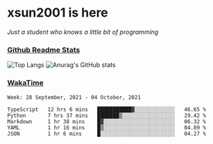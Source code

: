 # xsun2001 is here

*Just a student who knows a little bit of programming*

### [Github Readme Stats](https://github.com/anuraghazra/github-readme-stats)

![Top Langs](https://github-readme-stats.vercel.app/api/top-langs/?username=xsun2001&layout=compact&theme=radical) ![Anurag's GitHub stats](https://github-readme-stats.vercel.app/api?username=xsun2001&show_icons=true&theme=radical)

### [WakaTime](https://wakatime.com)

<!--START_SECTION:waka-->
```text
Week: 28 September, 2021 - 04 October, 2021

TypeScript   12 hrs 6 mins   ███████████▓░░░░░░░░░░░░░   46.65 % 
Python       7 hrs 37 mins   ███████▒░░░░░░░░░░░░░░░░░   29.42 % 
Markdown     1 hr 38 mins    █▓░░░░░░░░░░░░░░░░░░░░░░░   06.32 % 
YAML         1 hr 16 mins    █▒░░░░░░░░░░░░░░░░░░░░░░░   04.89 % 
JSON         1 hr 6 mins     █░░░░░░░░░░░░░░░░░░░░░░░░   04.27 % 
```
<!--END_SECTION:waka-->
